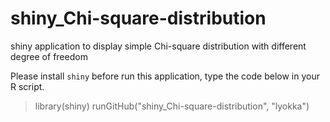 # shiny_Chi-square-distribution
shiny application to display simple Chi-square distribution with different degree of freedom


Please install ``shiny`` before run this application, type the code below in your R script.

> library(shiny)
runGitHub("shiny_Chi-square-distribution", "lyokka") 

